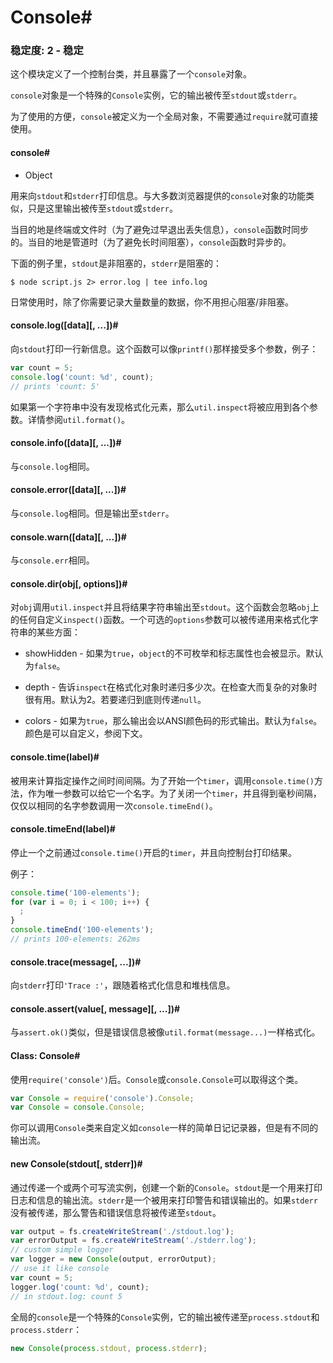 # Console#


### 稳定度: 2 - 稳定

这个模块定义了一个控制台类，并且暴露了一个`console`对象。

`console`对象是一个特殊的`Console`实例，它的输出被传至`stdout`或`stderr`。

为了使用的方便，`console`被定义为一个全局对象，不需要通过`require`就可直接使用。

#### console#
 - Object

用来向`stdout`和`stderr`打印信息。与大多数浏览器提供的`console`对象的功能类似，只是这里输出被传至`stdout`或`stderr`。

当目的地是终端或文件时（为了避免过早退出丢失信息），`console`函数时同步的。当目的地是管道时（为了避免长时间阻塞），`console`函数时异步的。

下面的例子里，`stdout`是非阻塞的，`stderr`是阻塞的：

```SHELL
$ node script.js 2> error.log | tee info.log
```

日常使用时，除了你需要记录大量数量的数据，你不用担心阻塞/非阻塞。

#### console.log([data][, ...])#

向`stdout`打印一行新信息。这个函数可以像`printf()`那样接受多个参数，例子：

```js
var count = 5;
console.log('count: %d', count);
// prints 'count: 5'
```

如果第一个字符串中没有发现格式化元素，那么`util.inspect`将被应用到各个参数。详情参阅`util.format()`。

#### console.info([data][, ...])#

与`console.log`相同。

#### console.error([data][, ...])#

与`console.log`相同。但是输出至`stderr`。

#### console.warn([data][, ...])#

与`console.err`相同。

#### console.dir(obj[, options])#

对`obj`调用`util.inspect`并且将结果字符串输出至`stdout`。这个函数会忽略`obj`上的任何自定义`inspect()`函数。一个可选的`options`参数可以被传递用来格式化字符串的某些方面：

 - showHidden - 如果为`true`，`object`的不可枚举和标志属性也会被显示。默认为`false`。

 - depth - 告诉`inspect`在格式化对象时递归多少次。在检查大而复杂的对象时很有用。默认为2。若要递归到底则传递`null`。

 - colors - 如果为`true`，那么输出会以ANSI颜色码的形式输出。默认为`false`。颜色是可以自定义，参阅下文。

#### console.time(label)#

被用来计算指定操作之间时间间隔。为了开始一个`timer`，调用`console.time()`方法，作为唯一参数可以给它一个名字。为了关闭一个`timer`，并且得到毫秒间隔，仅仅以相同的名字参数调用一次`console.timeEnd()`。

#### console.timeEnd(label)#

停止一个之前通过`console.time()`开启的`timer`，并且向控制台打印结果。

例子：

```js
console.time('100-elements');
for (var i = 0; i < 100; i++) {
  ;
}
console.timeEnd('100-elements');
// prints 100-elements: 262ms
```

#### console.trace(message[, ...])#

向`stderr`打印`'Trace :'`，跟随着格式化信息和堆栈信息。

#### console.assert(value[, message][, ...])#

与`assert.ok()`类似，但是错误信息被像`util.format(message...)`一样格式化。

#### Class: Console#

使用`require('console')`后。`Console`或`console.Console`可以取得这个类。

```js
var Console = require('console').Console;
var Console = console.Console;
```

你可以调用`Console`类来自定义如`console`一样的简单日记记录器，但是有不同的输出流。

#### new Console(stdout[, stderr])#

通过传递一个或两个可写流实例，创建一个新的`Console`。`stdout`是一个用来打印日志和信息的输出流。`stderr`是一个被用来打印警告和错误输出的。如果`stderr`没有被传递，那么警告和错误信息将被传递至`stdout`。

```js
var output = fs.createWriteStream('./stdout.log');
var errorOutput = fs.createWriteStream('./stderr.log');
// custom simple logger
var logger = new Console(output, errorOutput);
// use it like console
var count = 5;
logger.log('count: %d', count);
// in stdout.log: count 5
```

全局的`console`是一个特殊的`Console`实例，它的输出被传递至`process.stdout`和`process.stderr`：

```js
new Console(process.stdout, process.stderr);
```

